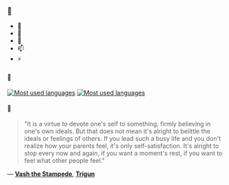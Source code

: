 ### 👋

- 🔭
- 🌱
- 💬
- 📫
- ⚡

#### 🧏

[![Most used languages](https://github-readme-stats-aynah.vercel.app/api/top-langs/?username=aynh&theme=solarized-dark&langs_count=6&layout=compact&hide_title=true)](https://github.com/anuraghazra/github-readme-stats#gh-dark-mode-only)
[![Most used languages](https://github-readme-stats-aynah.vercel.app/api/top-langs/?username=aynh&theme=solarized-light&langs_count=6&layout=compact&hide_title=true)](https://github.com/anuraghazra/github-readme-stats#gh-light-mode-only)

#### 💬

> "It is a virtue to devote one's self to something, firmly believing in one's own ideals. But that does not mean it's alright to belittle the ideals or feelings of others. If you lead such a busy life and you don't realize how your parents feel, it's only self-satisfaction. It's alright to stop every now and again, if you want a moment's rest, if you want to feel what other people feel."

&mdash; [**Vash the Stampede**](https://myanimelist.net/character.php?q=Vash%20the%20Stampede&cat=character), [**Trigun**](https://myanimelist.net/search/all?q=Trigun&cat=all)

